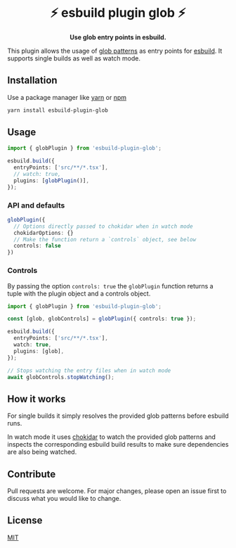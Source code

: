 <h1 align="center">⚡️ esbuild plugin glob ⚡️</h1>
<p align="center"><b>Use glob entry points in esbuild.</b></p>

This plugin allows the usage of [glob patterns](https://en.wikipedia.org/wiki/Glob_%28programming%29) as entry points for [esbuild](https://esbuild.github.io/). It supports single builds as well as watch mode.

## Installation

Use a package manager like [yarn](https://yarnpkg.com/) or [npm](https://www.npmjs.com/)

```bash
yarn install esbuild-plugin-glob
```

## Usage

```typescript
import { globPlugin } from 'esbuild-plugin-glob';

esbuild.build({
  entryPoints: ['src/**/*.tsx'],
  // watch: true,
  plugins: [globPlugin()],
});
```

### API and defaults

```typescript
globPlugin({
  // Options directly passed to chokidar when in watch mode
  chokidarOptions: {}
  // Make the function return a `controls` object, see below
  controls: false
})
```

### Controls

By passing the option `controls: true` the `globPlugin` function returns a tuple with the plugin object and a controls object.

```typescript
import { globPlugin } from 'esbuild-plugin-glob';

const [glob, globControls] = globPlugin({ controls: true });

esbuild.build({
  entryPoints: ['src/**/*.tsx'],
  watch: true,
  plugins: [glob],
});

// Stops watching the entry files when in watch mode
await globControls.stopWatching();
```

## How it works

For single builds it simply resolves the provided glob patterns before esbuild runs.

In watch mode it uses [chokidar](https://github.com/paulmillr/chokidar) to watch the provided glob patterns and inspects the corresponding esbuild build results to make sure dependencies are also being watched.

## Contribute

Pull requests are welcome. For major changes, please open an issue first to discuss what you would like to change.

## License

[MIT](https://choosealicense.com/licenses/mit/)
